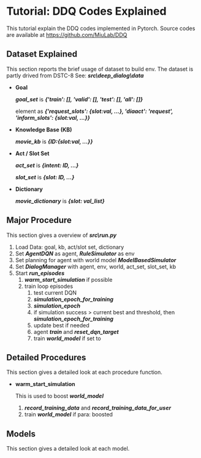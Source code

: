 # Tutorial: DDQ Codes Explained
  This tutorial explain the DDQ codes implemented in Pytorch.
  Source codes are available at https://github.com/MiuLab/DDQ

## Dataset Explained
  This section reports the brief usage of dataset to build env.
  The dataset is partly drived from DSTC-8
  See: ***src\deep_dialog\data***
  
  * **Goal** 
  
      ***goal_set*** is ***{'train': [], 'valid': [], 'test': [], 'all': []}***
      
      element as ***{'request_slots': {slot:val, ...}, 'diaact': 'request', 'inform_slots': {slot:val, ...}}***

  * **Knowledge Base (KB)**  
  
      ***movie_kb*** is ***{ID:{slot:val, ...}}***
  
  * **Act / Slot Set** 
  
      ***act_set*** is ***{intent: ID, ...}***
      
      ***slot_set*** is ***{slot: ID, ...}***

  * **Dictionary**
  
      ***movie_dictionary*** is ***{slot: val_list}***

## Major Procedure
  This section gives a overview of ***src\run.py***
  
  1. Load Data: goal, kb, act/slot set, dictionary
  2. Set ***AgentDQN*** as agent, ***RuleSimulator*** as env  
  3. Set planning for agent with world model ***ModelBasedSimulator***
  4. Set ***DialogManager*** with agent, env, world, act_set, slot_set, kb
  5. Start ***run_episodes***
      1. ***warm_start_simulation*** if possible
      2. train loop episodes
          1. test current DQN 
          2. ***simulation_epoch_for_training***
          3. ***simulation_epoch***
          4. if simulation success > current best and threshold, then ***simulation_epoch_for_training***
          5. update best if needed
          6. agent ***train*** and ***reset_dqn_target***
          7. train ***world_model*** if set to
  
## Detailed Procedures
  This section gives a detailed look at each procedure function.
  
  * **warm_start_simulation** 
  
      This is used to boost ***world_model***
      1. ***record_training_data*** and ***record_training_data_for_user***
      2. train ***world_model*** if para: boosted
  
  
 
## Models
  This section gives a detailed look at each model.
